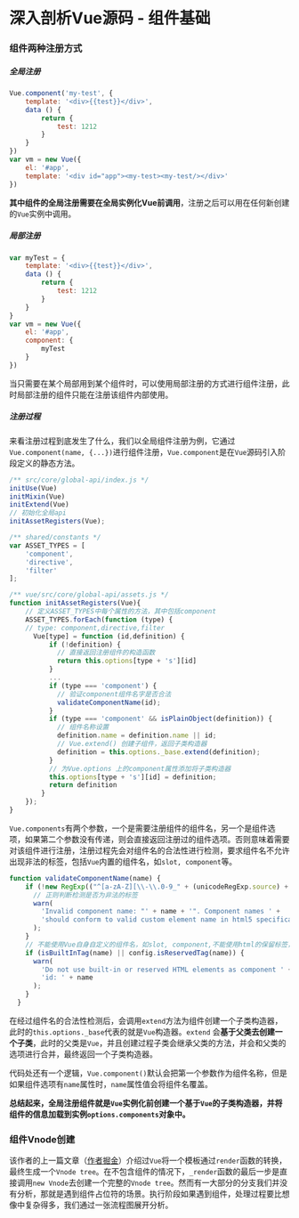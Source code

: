 # 深入剖析Vue源码 - 组件基础

### 组件两种注册方式

##### 全局注册

```js
Vue.component('my-test', {
    template: '<div>{{test}}</div>',
    data () {
        return {
            test: 1212
        }
    }
})
var vm = new Vue({
    el: '#app',
    template: '<div id="app"><my-test><my-test/></div>'
})
```

**其中组件的全局注册需要在全局实例化Vue前调用**，注册之后可以用在任何新创建的`Vue`实例中调用。

##### 局部注册

```js
var myTest = {
    template: '<div>{{test}}</div>',
    data () {
        return {
            test: 1212
        }
    }
}
var vm = new Vue({
    el: '#app',
    component: {
        myTest
    }
})
```

当只需要在某个局部用到某个组件时，可以使用局部注册的方式进行组件注册，此时局部注册的组件只能在注册该组件内部使用。

##### 注册过程

来看注册过程到底发生了什么，我们以全局组件注册为例，它通过`Vue.component(name, {...})`进行组件注册，`Vue.component`是在`Vue`源码引入阶段定义的静态方法。

```js
/** src/core/global-api/index.js */
initUse(Vue)
initMixin(Vue)
initExtend(Vue)
// 初始化全局api
initAssetRegisters(Vue);

/** shared/constants */
var ASSET_TYPES = [
    'component',
    'directive',
    'filter'
];

/** vue/src/core/global-api/assets.js */
function initAssetRegisters(Vue){
    // 定义ASSET_TYPES中每个属性的方法，其中包括component
    ASSET_TYPES.forEach(function (type) {
    // type: component,directive,filter
      Vue[type] = function (id,definition) {
          if (!definition) {
            // 直接返回注册组件的构造函数
            return this.options[type + 's'][id]
          }
          ...
          if (type === 'component') {
            // 验证component组件名字是否合法
            validateComponentName(id);
          }
          if (type === 'component' && isPlainObject(definition)) {
            // 组件名称设置
            definition.name = definition.name || id;
            // Vue.extend() 创建子组件，返回子类构造器
            definition = this.options._base.extend(definition);
          }
          // 为Vue.options 上的component属性添加将子类构造器
          this.options[type + 's'][id] = definition;
          return definition
        }
    });
}
```

`Vue.components`有两个参数，一个是需要注册组件的组件名，另一个是组件选项，如果第二个参数没有传递，则会直接返回注册过的组件选项。否则意味着需要对该组件进行注册，注册过程先会对组件名的合法性进行检测，要求组件名不允许出现非法的标签，包括`Vue`内置的组件名，如`slot, component`等。

```js
function validateComponentName(name) {
    if (!new RegExp(("^[a-zA-Z][\\-\\.0-9_" + (unicodeRegExp.source) + "]*$")).test(name)) {
      // 正则判断检测是否为非法的标签
      warn(
        'Invalid component name: "' + name + '". Component names ' +
        'should conform to valid custom element name in html5 specification.'
      );
    }
    // 不能使用Vue自身自定义的组件名，如slot, component,不能使用html的保留标签，如 h1, svg等
    if (isBuiltInTag(name) || config.isReservedTag(name)) {
      warn(
        'Do not use built-in or reserved HTML elements as component ' +
        'id: ' + name
      );
    }
  }
```

在经过组件名的合法性检测后，会调用`extend`方法为组件创建一个子类构造器，此时的`this.options._base`代表的就是`Vue`构造器。`extend` 会**基于父类去创建一个子类**，此时的父类是`Vue`，并且创建过程子类会继承父类的方法，并会和父类的选项进行合并，最终返回一个子类构造器。

代码处还有一个逻辑，`Vue.component()`默认会把第一个参数作为组件名称，但是如果组件选项有`name`属性时，`name`属性值会将组件名覆盖。

**总结起来，全局注册组件就是`Vue`实例化前创建一个基于`Vue`的子类构造器，并将组件的信息加载到实例`options.components`对象中。**

### 组件Vnode创建

该作者的上一篇文章（[作者掘金](https://juejin.cn/user/1574156379623774)）介绍过`Vue`将一个模板通过`render`函数的转换，最终生成一个`Vnode tree`。在不包含组件的情况下，`_render`函数的最后一步是直接调用`new Vnode`去创建一个完整的`Vnode tree`。然而有一大部分的分支我们并没有分析，那就是遇到组件占位符的场景。执行阶段如果遇到组件，处理过程要比想像中复杂得多，我们通过一张流程图展开分析。

